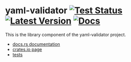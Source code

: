 # yaml-validator [![Test Status]][library tests] [![Latest Version]][crates.io] [![Docs]][docs.rs]

[Test Status]: https://github.com/MathiasPius/yaml-validator/workflows/library-tests/badge.svg
[library tests]: src/tests.rs
[Latest Version]: https://img.shields.io/crates/v/yaml-validator
[crates.io]: https://crates.io/crates/yaml-validator
[Docs]: https://docs.rs/yaml-validator/badge.svg
[docs.rs]: https://docs.rs/yaml-validator

This is the library component of the yaml-validator project.


* [docs.rs documentation](https://docs.rs/yaml-validator/latest)
* [crates.io page](https://crates.io/crates/yaml-validator)
* [tests](src/tests.rs)